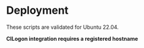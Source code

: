 # Deployment

These scripts are validated for Ubuntu 22.04.

**CILogon integration requires a registered hostname**

